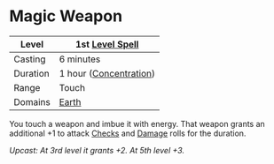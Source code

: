 # Magic Weapon

| Level    | 1st [Level Spell](../../../Spell%20Level.md)        |
| -------- | --------------------------------------------------- |
| Casting  | 6 minutes                                           |
| Duration | 1 hour ([Concentration](../../../Concentration.md)) |
| Range    | Touch                                               |
| Domains  | [Earth](../../../Spell%20Domains/Earth.md)          |

You touch a weapon and imbue it with energy. That weapon grants an additional +1 to attack [Checks](../../../../Game%20Procedures/Check.md) and [Damage](../../../../Damage%20Types/!Damage%20Types.md) rolls for the duration.

*Upcast: At 3rd level it grants +2. At 5th level +3.*